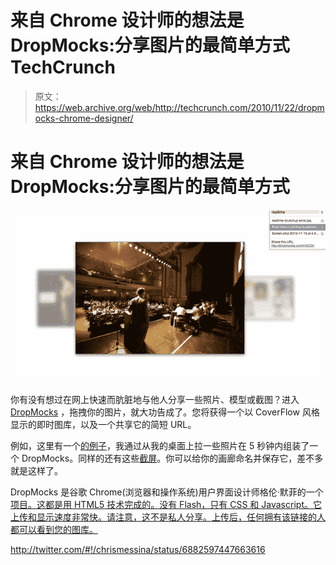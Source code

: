 # 来自 Chrome 设计师的想法是 DropMocks:分享图片的最简单方式 TechCrunch

> 原文：<https://web.archive.org/web/http://techcrunch.com/2010/11/22/dropmocks-chrome-designer/>

# 来自 Chrome 设计师的想法是 DropMocks:分享图片的最简单方式

![](img/935df08baa34c609efa2bde8daced65f.png)

你有没有想过在网上快速而肮脏地与他人分享一些照片、模型或截图？进入 [DropMocks](https://web.archive.org/web/20230202214333/http://www.dropmocks.com/) ，拖拽你的图片，就大功告成了。您将获得一个以 CoverFlow 风格显示的即时图库，以及一个共享它的简短 URL。

例如，这里有一个[的例子](https://web.archive.org/web/20230202214333/http://www.dropmocks.com/mKODh)，我通过从我的桌面上拉一些照片在 5 秒钟内组装了一个 DropMocks。同样的还有这些[截屏](https://web.archive.org/web/20230202214333/http://www.dropmocks.com/mKQ_H)。你可以给你的画廊命名并保存它，差不多就是这样了。

DropMocks 是谷歌 Chrome(浏览器和操作系统)用户界面设计师格伦·默菲的一个[项目。这都是用 HTML5 技术完成的。没有 Flash，只有 CSS 和 Javascript。它上传和显示速度非常快。请注意，这不是私人分享。上传后，任何拥有该链接的人都可以看到您的图库。](https://web.archive.org/web/20230202214333/http://glenmurphy.com/projects/)

http://twitter.com/#!/chrismessina/status/6882597447663616